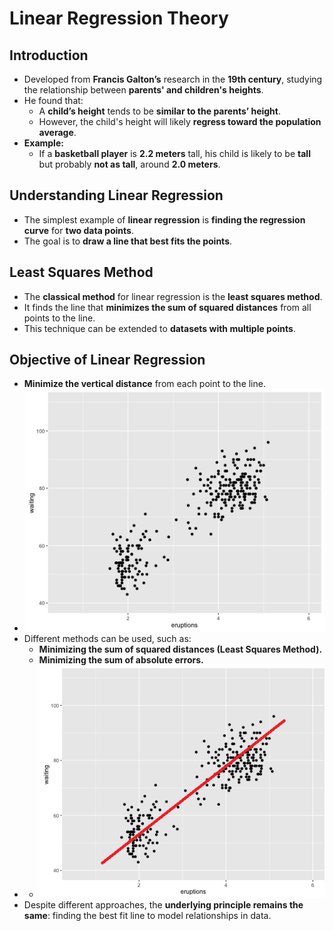 # **Linear Regression Theory**

## **Introduction**

- Developed from **Francis Galton’s** research in the **19th century**, studying the relationship between **parents' and children's heights**.
- He found that:
  - A **child’s height** tends to be **similar to the parents’ height**.
  - However, the child's height will likely **regress toward the population average**.
- **Example:**
  - If a **basketball player** is **2.2 meters** tall, his child is likely to be **tall** but probably **not as tall**, around **2.0 meters**.

## **Understanding Linear Regression**

- The simplest example of **linear regression** is **finding the regression curve** for **two data points**.
- The goal is to **draw a line that best fits the points**.

## **Least Squares Method**

- The **classical method** for linear regression is the **least squares method**.
- It finds the line that **minimizes the sum of squared distances** from all points to the line.
- This technique can be extended to **datasets with multiple points**.

## **Objective of Linear Regression**

- **Minimize the vertical distance** from each point to the line.
- ![img](../img/Screenshot%20from%202025-03-31%2013-35-46.png)
- Different methods can be used, such as:
  - **Minimizing the sum of squared distances (Least Squares Method).**
  - **Minimizing the sum of absolute errors.**
- - ![img](../img/Screenshot%20from%202025-03-31%2013-37-46.png)
- Despite different approaches, the **underlying principle remains the same**: finding the best fit line to model relationships in data.
